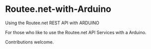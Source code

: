 # Routee.net-with-Arduino
Using the Routee.net REST API with ARDUINO

For those who like to use the Routee.net API Services with a Arduino. 

Contributions welcome.
